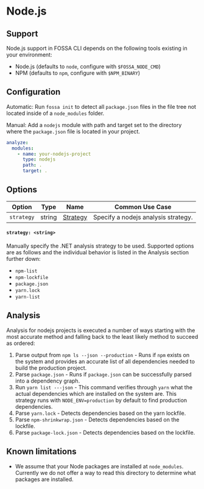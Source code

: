 # Node.js

## Support

Node.js support in FOSSA CLI depends on the following tools existing in your environment:

- Node.js (defaults to `node`, configure with `$FOSSA_NODE_CMD`)
- NPM (defaults to `npm`, configure with `$NPM_BINARY`)

## Configuration
   
Automatic: Run `fossa init` to detect all `package.json` files in the file tree not located inside of a `node_modules` folder.

Manual: Add a `nodejs` module with path and target set to the directory where the `package.json` file is located in your project.

```yaml
analyze:
  modules:
    - name: your-nodejs-project
      type: nodejs
      path: .
      target: .
```

## Options

| Option     |  Type  | Name                         | Common Use Case                     |
| ---------- | :----: | ---------------------------- | ----------------------------------- |
| `strategy` | string | [Strategy](#strategy-string) | Specify a nodejs analysis strategy. |

#### `strategy: <string>`

Manually specify the .NET analysis strategy to be used. Supported options are as follows and the individual behavior is listed in the Analysis section further down:
- `npm-list`
- `npm-lockfile`
- `package.json`
- `yarn.lock`
- `yarn-list`

## Analysis

Analysis for nodejs projects is executed a number of ways starting with the most accurate method and falling back to the least likely method to succeed as ordered:
1. Parse output from `npm ls --json --production` - Runs if `npm` exists on the system and provides an accurate list of all dependencies needed to build the production project.
1. Parse `package.json` - Runs if `package.json` can be successfully parsed into a dependency graph.
1. Run `yarn list ---json` - This command verifies through `yarn` what the actual dependencies which are installed on the system are. This strategy runs with `NODE_ENV=production` by default to find production dependencies.
1. Parse `yarn.lock` - Detects dependencies based on the yarn lockfile.
1. Parse `npm-shrinkwrap.json` - Detects dependencies based on the lockfile.
1. Parse `package-lock.json` - Detects dependencies based on the lockfile.

## Known limitations

- We assume that your Node packages are installed at `node_modules`. Currently we do not offer a way to read this directory to determine what packages are installed.